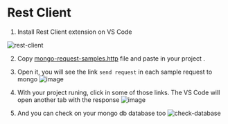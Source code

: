 # Rest Client

1. Install Rest Client extension on VS Code

![rest-client](https://user-images.githubusercontent.com/59484474/141601431-c197785b-be51-41d9-958d-e617efe2e64f.PNG)

2. Copy [mongo-request-samples.http](https://github.com/PedroMarianoAlmeida/next-api-mongo-atlas/blob/main/example/rest-client/mongo-request-samples.http) file and paste in your project .

3. Open it, you will see the link `send request` in each sample request to mongo
   ![image](https://user-images.githubusercontent.com/59484474/141601680-3ef2c093-4938-4c3c-bb54-cc3ccb393b1c.png)

4. With your project runing, click in some of those links. The VS Code will open another tab with the response
   ![image](https://user-images.githubusercontent.com/59484474/141601748-dfdcefa6-45e5-4642-9b34-6c8563af3a84.png)

5. And you can check on your mongo db database too
   ![check-database](https://user-images.githubusercontent.com/59484474/141601774-4e871b3f-187e-4735-9cf1-ae750cc50567.PNG)

